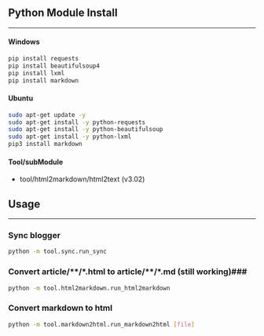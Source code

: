 ## Python Module Install ##
---
#### Windows ####
```bash
pip install requests
pip install beautifulsoup4
pip install lxml
pip install markdown
```
#### Ubuntu ####
```bash
sudo apt-get update -y
sudo apt-get install -y python-requests
sudo apt-get install -y python-beautifulsoup
sudo apt-get install -y python-lxml
pip3 install markdown
```
#### Tool/subModule ####
* tool/html2markdown/html2text (v3.02)
## Usage ##
---
### Sync blogger ###
```bash
python -m tool.sync.run_sync
```
### Convert article/\*\*/\*.html to article/\*\*/\*.md (still working)###
```bash
python -m tool.html2markdown.run_html2markdown
```
### Convert markdown to html
```bash
python -m tool.markdown2html.run_markdown2html [file]
```